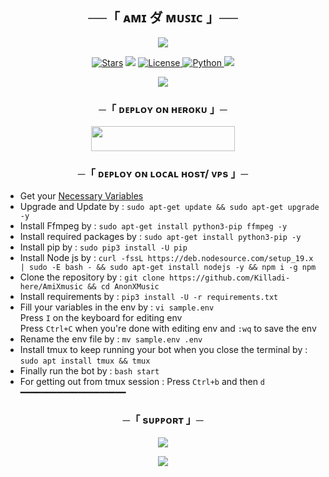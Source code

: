 <h2 align="center">
    ──「 ᴀᴍɪ ダ ᴍᴜꜱɪᴄ 」──
</h2>

<p align="center">
  <img src="https://telegra.ph/file/b7d805f6ec8b57ccf539b.jpg">
</p>

<p align="center">
<a href="https://github.com/Killadi-here/AmiXmusic/stargazers"><img src="https://img.shields.io/github/stars/Killadi-here/AmiXmusic?color=black&logo=github&logoColor=black&style=for-the-badge" alt="Stars" /></a>
<a href="https://github.com/Killadi-here/AmiXmusic/network/members"> <img src="https://img.shields.io/github/forks/Killadi-here/AmiXmusic?color=black&logo=github&logoColor=black&style=for-the-badge" /></a>
<a href="https://github.com/Killadi-here/AmiXmusic/blob/master/LICENSE"> <img src="https://img.shields.io/badge/License-MIT-blueviolet?style=for-the-badge" alt="License" /> </a>
<a href="https://www.python.org/"> <img src="https://img.shields.io/badge/Written%20in-Python-orange?style=for-the-badge&logo=python" alt="Python" /> </a>
<a href="https://github.com/Killadi-here/AmiXmusic/commits/Killadi-here"> <img src="https://img.shields.io/github/last-commit/Killadi-here/AmiXmusic?color=blue&logo=github&logoColor=green&style=for-the-badge" /></a>
</p>

<p align="center">
  <img src="https://telegra.ph/file/607983d0cd3bacff82368.jpg">
</p>

<h3 align="center">
    ─「 ᴅᴇᴩʟᴏʏ ᴏɴ ʜᴇʀᴏᴋᴜ 」─
</h3>

<p align="center"><a href="https://dashboard.heroku.com/new?template=https://github.com/Killadi-here/AmiXmusic"> <img src="https://img.shields.io/badge/Deploy%20On%20Heroku-neon?style=for-the-badge&logo=heroku" width="230" height="40"/></a></p>

<h3 align="center">
    ─「 ᴅᴇᴩʟᴏʏ ᴏɴ ʟᴏᴄᴀʟ ʜᴏsᴛ/ ᴠᴘs 」─
</h3>

- Get your [Necessary Variables](https://github.com/Killadi-here/AmiXmusic/blob/master/sample.env)
- Upgrade and Update by :
`sudo apt-get update && sudo apt-get upgrade -y`
- Install Ffmpeg by :
`sudo apt-get install python3-pip ffmpeg -y`
- Install required packages by :
`sudo apt-get install python3-pip -y`
- Install pip by :
`sudo pip3 install -U pip`
- Install Node js by :
`curl -fssL https://deb.nodesource.com/setup_19.x | sudo -E bash - && sudo apt-get install nodejs -y && npm i -g npm`
- Clone the repository by :
`git clone https://github.com/Killadi-here/AmiXmusic && cd AnonXMusic`
- Install requirements by :
`pip3 install -U -r requirements.txt`
- Fill your variables in the env by :
`vi sample.env`<br>
Press `I` on the keyboard for editing env<br>
Press `Ctrl+C` when you're done with editing env and `:wq` to save the env<br>
- Rename the env file by :
`mv sample.env .env`
- Install tmux to keep running your bot when you close the terminal by :
`sudo apt install tmux && tmux`
- Finally run the bot by :
`bash start`
- For getting out from tmux session : Press `Ctrl+b` and then `d`<br>
━━━━━━━━━━━━━━━━━━━━

<h3 align="center">
    ─「 sᴜᴩᴩᴏʀᴛ 」─
</h3>

<p align="center">
<a href="https://telegram.me/Silusworld"><img src="https://img.shields.io/badge/-Support%20Group-green.svg?style=for-the-badge&logo=Telegram"></a>
</p>

<p align="center">
<a href="https://telegram.me/musichereu"><img src="https://img.shields.io/badge/-Support%20Channel-red.svg?style=for-the-badge&logo=Telegram"></a>
</p>
